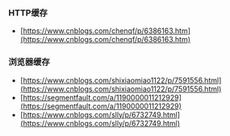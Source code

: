 

### HTTP缓存
* [https://www.cnblogs.com/chenqf/p/6386163.htm](https://www.cnblogs.com/chenqf/p/6386163.htm)

### 浏览器缓存
* [https://www.cnblogs.com/shixiaomiao1122/p/7591556.html](https://www.cnblogs.com/shixiaomiao1122/p/7591556.html)
* [https://segmentfault.com/a/1190000011212929](https://segmentfault.com/a/1190000011212929) 
* [https://www.cnblogs.com/slly/p/6732749.html](https://www.cnblogs.com/slly/p/6732749.html)
